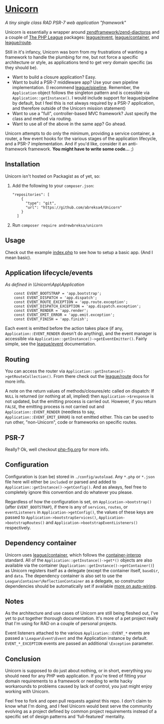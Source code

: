 # [Unicorn](https://github.com/abreksa4/Unicorn)
_A tiny single class RAD PSR-7 web application "framework"_

Unicorn is essentially a wrapper around [zendframework/zend-diactoros](https://github.com/zendframework/zend-diactoros) and a couple of [The PHP League](https://thephpleague.com/) packages: [league/event](http://event.thephpleague.com/2.0/), [league/container](http://container.thephpleague.com/), and [league/route](http://route.thephpleague.com/).

Still in it's infancy, Unicorn was born from my frustrations of wanting a framework to handle the plumbing for me, but not force a specific architecture or style, as applications tend to get very domain specific (as they should be).

- Want to build a closure application? Easy. 
- Want to build a PSR-7 middleware app? Use your own pipeline implementation. (I recommend 
[league/pipeline](http://pipeline.thephpleague.com/). Remember, the `Application` object follows the singleton pattern and is ccessible via `Application::getInstance()`. I would include support for league/pipeline by default, but I feel this is not always required by a PSR-7 application, and therefore outside of the Unicorn mission statement)
- Want to use a "full", controller-based MVC framework? Just specify the class and method via routing.
- Want to use all of the above in the same app? Go ahead. 

Unicorn attempts to do only the minimum, providing a service container, a router, a few event hooks for the various stages of the application lifecycle, and a PSR-7 implementation. And if you'd like, consider it an anti-framework framework. **You might have to write some code...** ;)

## Installation
Unicorn isn't hosted on Packagist as of yet, so:

1. Add the following to your `composer.json`:
	```
	"repositories": [
        {
          "type": "git",
          "url": "https://github.com/abreksa4/Unicorn"
        }
      ]
    ```

2. Run `composer require andrewbreksa/unicorn`
      
## Usage
Check out the example [index.php](https://github.com/abreksa4/Unicorn/blob/master/public/index.php) to see how to setup a basic app. (And I mean basic).

## Application lifecycle/events
_As defined in \Unicorn\App\Application_

```
	const EVENT_BOOTSTRAP = 'app.bootstrap';
	const EVENT_DISPATCH = 'app.dispatch';
	const EVENT_ROUTE_EXCEPTION = 'app.route.exception';
	const EVENT_DISPATCH_EXCEPTION = 'app.dispatch.exception';
	const EVENT_RENDER = 'app.render';
	const EVENT_EMIT_ERROR = 'app.emit.exception';
	const EVENT_FINISH = 'app.finish';
```

Each event is emitted before the action takes place (if any, `Application::EVENT_RENDER` doesn't do anything), and the event manager is accessible via `Application::getInstance()->getEventEmitter()`. Fairly simple, see the [league/event](http://event.thephpleague.com/2.0/) documentation.

## Routing
You can access the router via `Application::getInstance()->getRouteCollection()`. From there check out the [league/route](http://route.thephpleague.com/) docs for more info. 

A note on the return values of methods/closures/etc called on dispatch: If `NULL` is returned (or nothing at all, implied) then `Application->$response` is not updated, but the emitting process is carried out. However, if you return `FALSE`, the emitting process is not carried out and `Application::EVENT_RENDER` (needless to say, `Application::EVENT_EMIT_ERROR`) is not emitted either. This can be used to run other, "non-Unicorn", code or frameworks on specific routes.

## PSR-7
Really? Ok, well checkout [php-fig.org](http://www.php-fig.org/psr/psr-7/) for more info.

## Configuration
Configuration is (can be) stored in `./config/autoload`. Any `*.php` or `*.json` file here will either be `include`d or parsed and added to `Application::getInstance()->getConfig()`. And as always, feel free to completely ignore this convention and do whatever you please.

Regardless of how the configuration is set, on `Application->bootstrap()` (after `EVENT_BOOTSTRAP`), if there is any of `services`, `routes`, or `eventListeners` in `Application->getConfig()`, the values of these keys are passed to `Application->bootstrapServices()`, `Application->bootstrapRoutes()` and `Application->bootstrapEventListeners()` respectively.

## Dependency container
Unicorn uses [league/container](http://container.thephpleague.com/), which follows the [container-interop](https://github.com/container-interop/container-interop) standard. All of the `Application::getInstance()->get*()` objects are also available via the container (`Application::getInstance()->getContainer()`) as Unicorn registers itself as a delegate (except the container itself, `baseDir`, and `data`. The dependency container is also set to use the `League\Container\ReflectionContainer` as a delegate, so constructor dependencies should be automatically set if available [more on auto-wiring](http://container.thephpleague.com/auto-wiring/). 

## Notes
As the architecture and use cases of Unicorn are still being fleshed out, I've yet to put together thorough documentation. It's more of a pet project really that I'm using for RAD on a couple of personal projects. 

Event listeners attached to the various `Application::EVENT_*` events are passed a `\League\Event\Event` and the Application instance by default. `EVENT_*_EXCEPTION` events are passed an additional `\Exception` parameter. 

## Conclusion
Unicorn is supposed to do just about nothing, or in short, everything you should need for any PHP web application. If you're tired of fitting your domain requirements to a framework or needing to write hacky workarounds to problems caused by lack of control, you just might enjoy working with Unicorn. 

Feel free to fork and open pull requests against this repo. I don't claim to know what I'm doing, and I feel Unicorn would best serve the community evolving as a project defined by common project requirements instead of a specific set of design patterns and 'full-featured' mentality.